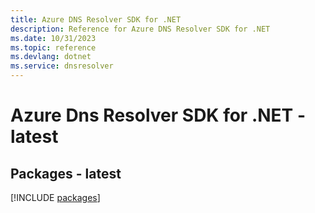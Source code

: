 ```yaml
---
title: Azure DNS Resolver SDK for .NET
description: Reference for Azure DNS Resolver SDK for .NET
ms.date: 10/31/2023
ms.topic: reference
ms.devlang: dotnet
ms.service: dnsresolver
---
```

# Azure Dns Resolver SDK for .NET - latest
## Packages - latest
[!INCLUDE [packages](dns-resolver-index.md)]